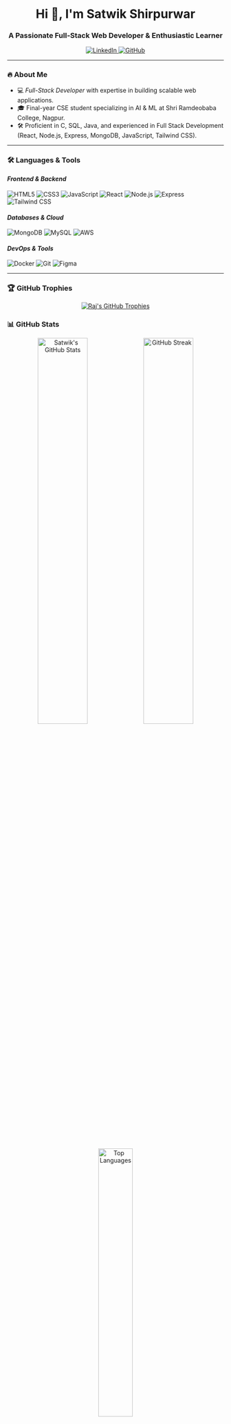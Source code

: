 <h1 align="center">Hi 👋, I'm Satwik Shirpurwar </h1>
<h3 align="center">A Passionate Full-Stack Web Developer & Enthusiastic Learner</h3>
<p align="center">
  <a href="https://www.linkedin.com/in/satwik-shirpurwar-614022257/" target="blank">
    <img src="https://img.shields.io/badge/LinkedIn-0077B5?style=for-the-badge&logo=linkedin&logoColor=white" alt="LinkedIn"/>
  </a>
 
  <a href="https://github.com/satwik-shirpurwar" target="blank">
    <img src="https://img.shields.io/badge/GitHub-100000?style=for-the-badge&logo=github&logoColor=white" alt="GitHub"/>
  </a>
</p>

---

### 🔥 About Me
- 💻 *Full-Stack Developer* with expertise in building scalable web applications.
- 🎓 Final-year CSE student specializing in AI & ML at Shri Ramdeobaba College, Nagpur.
- 🛠️ Proficient in C, SQL, Java, and experienced in Full Stack Development (React, Node.js, Express, MongoDB, JavaScript, Tailwind CSS).

---

### 🛠 Languages & Tools

#### *Frontend & Backend*
<p>
  <img src="https://img.shields.io/badge/HTML5-E34F26?style=for-the-badge&logo=html5&logoColor=white" alt="HTML5"/>
  <img src="https://img.shields.io/badge/CSS3-1572B6?style=for-the-badge&logo=css3&logoColor=white" alt="CSS3"/>
  <img src="https://img.shields.io/badge/JavaScript-F7DF1E?style=for-the-badge&logo=javascript&logoColor=black" alt="JavaScript"/>
  <img src="https://img.shields.io/badge/React-20232A?style=for-the-badge&logo=react&logoColor=61DAFB" alt="React"/>
  <img src="https://img.shields.io/badge/Node.js-339933?style=for-the-badge&logo=nodedotjs&logoColor=white" alt="Node.js"/>
  <img src="https://img.shields.io/badge/Express.js-000000?style=for-the-badge&logo=express&logoColor=white" alt="Express"/>
  <img src="https://img.shields.io/badge/Tailwind_CSS-38B2AC?style=for-the-badge&logo=tailwind-css&logoColor=white" alt="Tailwind CSS"/>
</p>

#### *Databases & Cloud*
<p>
  <img src="https://img.shields.io/badge/MongoDB-4EA94B?style=for-the-badge&logo=mongodb&logoColor=white" alt="MongoDB"/>
  <img src="https://img.shields.io/badge/MySQL-005C84?style=for-the-badge&logo=mysql&logoColor=white" alt="MySQL"/>
  <img src="https://img.shields.io/badge/AWS-232F3E?style=for-the-badge&logo=amazon-aws&logoColor=white" alt="AWS"/>
</p>




#### *DevOps & Tools*
<p>
  <img src="https://img.shields.io/badge/Docker-2496ED?style=for-the-badge&logo=docker&logoColor=white" alt="Docker"/>
  <img src="https://img.shields.io/badge/Git-F05032?style=for-the-badge&logo=git&logoColor=white" alt="Git"/>
  <img src="https://img.shields.io/badge/figma-%23F24E1E.svg?style=for-the-badge&logo=figma&logoColor=white" alt="Figma"/>
</p>

---
### 🏆 GitHub Trophies
<p align="center">
  <a href="https://github.com/ryo-ma/github-profile-trophy">
    <img src="https://github-profile-trophy.vercel.app/?username=rajkhatri398&theme=onedark&no-frame=true&row=1&column=6" alt="Raj's GitHub Trophies" />
  </a>
</p>

### 📊 GitHub Stats

<p align="center">
  <img src="https://github-readme-stats.vercel.app/api?username=satwik-shirpurwar&show_icons=true&theme=radical&hide_border=true" alt="Satwik's GitHub Stats" width="48%"/>
  <img src="https://github-readme-streak-stats.herokuapp.com/?user=satwik-shirpurwar&theme=radical&hide_border=true" alt="GitHub Streak" width="48%"/>
</p>

<p align="center">
  <img src="https://github-readme-stats.vercel.app/api/top-langs/?username=satwik-shirpurwar&layout=compact&theme=radical&hide_border=true" alt="Top Languages" width="40%"/>
</p>

---

<p align="center">
  <img src="https://komarev.com/ghpvc/?username=satwik-shirpurwar&label=Profile%20views&color=0e75b6&style=flat" alt="satwik-shirpurwar" />
</p>
